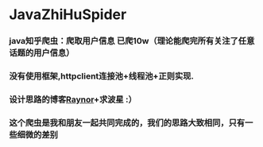 # JavaZhiHuSpider
### java知乎爬虫：爬取用户信息 已爬10w（理论能爬完所有关注了任意话题的用户信息）
### 没有使用框架,httpclient连接池+线程池+正则实现.

### 设计思路的博客[Raynor](http://www.caogenyuan.cn/2017/03/01/%E5%88%86%E5%B8%83%E5%BC%8F%E7%88%AC%E8%99%AB/#more)+求波星 :）
### 这个爬虫是我和朋友一起共同完成的，我们的思路大致相同，只有一些细微的差别
